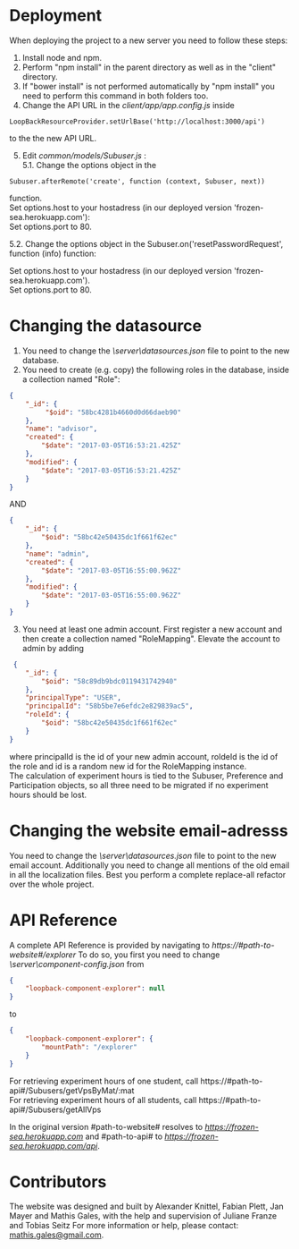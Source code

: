 # Deployment
When deploying the project to a new server you need to follow these steps:  
1. Install node and npm.  
2. Perform "npm install" in the parent directory as well as in the "client" directory.  
3. If "bower install" is not performed automatically by "npm install" you need to perform this command in both folders too.  
4. Change the API URL in the *client/app/app.config.js* inside

```
LoopBackResourceProvider.setUrlBase('http://localhost:3000/api') 
```   
to the the new API URL. 

5. Edit *common/models/Subuser.js* :  
5.1. Change the options object in the 

```
Subuser.afterRemote('create', function (context, Subuser, next))
```      
function.  
Set options.host to your hostadress (in our deployed version 'frozen-sea.herokuapp.com'):  
Set options.port to 80.  

5.2. Change the options object in the Subuser.on('resetPasswordRequest', function (info) function: 
    
Set options.host to your hostadress (in our deployed version 'frozen-sea.herokuapp.com').  
Set options.port to 80.  

# Changing the datasource
1. You need to change the *\server\datasources.json* file to point to the new database.  
2. You need to create (e.g. copy) the following roles in the database, inside a collection named "Role":   

```json
{
    "_id": {
         "$oid": "58bc4281b4660d0d66daeb90"
    },
    "name": "advisor",
    "created": {
        "$date": "2017-03-05T16:53:21.425Z"
    },
    "modified": {
        "$date": "2017-03-05T16:53:21.425Z"
    }
}

```

AND  

```json
{
    "_id": {
        "$oid": "58bc42e50435dc1f661f62ec"
    },
    "name": "admin",
    "created": {
        "$date": "2017-03-05T16:55:00.962Z"
    },
    "modified": {
        "$date": "2017-03-05T16:55:00.962Z"
    }
}  
```

3. You need at least one admin account. First register a new account and then create a collection named "RoleMapping". Elevate the account to admin by adding

```json
 {
    "_id": {
        "$oid": "58c89db9bdc0119431742940"
    },
    "principalType": "USER",
    "principalId": "58b5be7e6efdc2e829839ac5",
    "roleId": {
        "$oid": "58bc42e50435dc1f661f62ec"
    }
}  
```
where principalId is the id of your new admin account, roldeId is the id of the role and id is a random new id for the RoleMapping instance.  
The calculation of experiment hours is tied to the Subuser, Preference and Participation objects, so all three need to be migrated if no experiment hours should be lost.
 
# Changing the website email-adresss
You need to change the *\server\datasources.json* file to point to the new email account.
Additionally you need to change all mentions of the old email in all the localization files. Best you perform a complete replace-all refactor over the whole project.

# API Reference
A complete API Reference is provided by navigating to *https://#path-to-website#/explorer*
To do so, you first you need to change *\server\component-config.json* from

```json
{
    "loopback-component-explorer": null
}  
```

 to 
 
 
```json
{
    "loopback-component-explorer": {
        "mountPath": "/explorer"
    }
} 
```
    
For retrieving experiment hours of one student, call https://#path-to-api#/Subusers/getVpsByMat/:mat    
For retrieving experiment hours of all students, call https://#path-to-api#/Subusers/getAllVps  



In the original version #path-to-website# resolves to *https://frozen-sea.herokuapp.com* and #path-to-api# to *https://frozen-sea.herokuapp.com/api*.

# Contributors
The website was designed and built by Alexander Knittel, Fabian Plett, Jan Mayer and Mathis Gales, with the help and supervision of Juliane Franze and Tobias Seitz
For more information or help, please contact: mathis.gales@gmail.com.